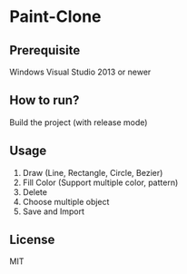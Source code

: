 # Paint-Clone
## Prerequisite
Windows
Visual Studio 2013 or newer
## How to run?
Build the project (with release mode)
## Usage
<ol>
  <li> Draw (Line, Rectangle, Circle, Bezier)</li>
  <li> Fill Color (Support multiple color, pattern)</li>
  <li> Delete </li>
  <li> Choose multiple object </li>
  <li> Save and Import </li>
</ol>

## License
MIT
